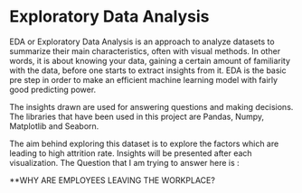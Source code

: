 # Exploratory Data Analysis

EDA or Exploratory Data Analysis is an approach to analyze datasets to summarize their main characteristics, often with visual methods. 
In other words, it is about knowing your data, gaining a certain amount of familiarity with the data, before one starts to extract insights from it. EDA is the basic pre step in order to make an efficient machine learning model with fairly good predicting power.

The insights drawn are used for answering questions and making decisions. The libraries that have been used in this project are Pandas, Numpy, Matplotlib and Seaborn. 

The aim behind exploring this dataset is to explore the factors which are leading to high attrition rate. Insights will be presented after each visualization. The Question that I am trying to answer here is :

**WHY ARE EMPLOYEES LEAVING THE WORKPLACE?

